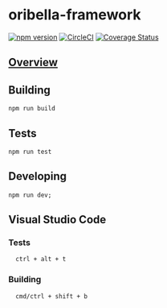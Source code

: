 # oribella-framework

[![npm version](https://badge.fury.io/js/oribella-framework.svg)](https://badge.fury.io/js/oribella-framework)
[![CircleCI](https://circleci.com/gh/oribella/framework.svg?style=shield)](https://circleci.com/gh/oribella/framework)
[![Coverage Status](https://coveralls.io/repos/github/oribella/framework/badge.svg)](https://coveralls.io/github/oribella/framework)

## [Overview](./docs/README.md)

## Building

```shell
npm run build
```

## Tests

```shell
npm run test
```

## Developing

```shell
npm run dev;
```

## Visual Studio Code

### Tests
```shell
  ctrl + alt + t
```

### Building
```shell
  cmd/ctrl + shift + b
```
